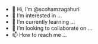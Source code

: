 - 👋 Hi, I’m @scohamzagahuri
- 👀 I’m interested in ...
- 🌱 I’m currently learning ...
- 💞️ I’m looking to collaborate on ...
- 📫 How to reach me ...

<!---
scohamzagahuri/scohamzagahuri is a ✨ special ✨ repository because its `README.md` (this file) appears on your GitHub profile.
You can click the Preview link to take a look at your changes.
--->

